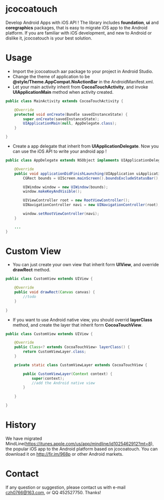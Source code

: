 # jcocoatouch
Develop Android Apps with iOS API ! The library includes **foundation**, **ui** and **coregraphics** packages, that is easy to migrate iOS app to the Android platform. If you are familiar with iOS development, and new to Android or dislike it, jcocoatouch is your best solution.

# Usage
- Import the jcocoatouch aar package to your project in Android Studio.
- Change the theme of application to be **@style/Theme.AppCompat.NoActionBar** in the AndroidManifest.xml.
- Let your main activity inherit from **CocoaTouchActivity**, and invoke **UIApplicationMain** method when activity created.
```java
public class MainActivity extends CocoaTouchActivity {

    @Override
    protected void onCreate(Bundle savedInstanceState) {
        super.onCreate(savedInstanceState);
        UIApplicationMain(null, AppDelegate.class);
    }

}
```
- Create a app delegate that inherit from **UIApplicationDelegate**. Now you can use the iOS API to write your android app !
```java
public class AppDelegate extends NSObject implements UIApplicationDelegate {

    @Override
    public void applicationDidFinishLaunching(UIApplication uiApplication) {
        CGRect bounds = UIScreen.mainScreen().boundsExcludeStatusBar();

        UIWindow window = new UIWindow(bounds);
        window.makeKeyAndVisible();

        UIViewController root = new RootViewController();
        UINavigationController navi = new UINavigationController(root);

        window.setRootViewController(navi);
    }

    ...
}
```
# Custom View
- You can just create your own view that inherit form **UIView**, and override **drawRect** method.
```java
public class CustomView extends UIView {

    @Override
    public void drawRect(Canvas canvas) {
        //todo
    }
    
}
```
- If you want to use Android native view, you should overrid **layerClass** method, and create the layer that inherit form **CocoaTouchView**.
```java
public class CustomView extends UIView {

    @Override
    public Class<? extends CocoaTouchView> layerClass() {
        return CustomViewLayer.class;
    }

    private static class CustomViewLayer extends CocoaTouchView {

        public CustomViewLayer(Context context) {
            super(context);
            //add the Android native view
        }
        
    }

}
```

# History
We have migrated MindLine(https://itunes.apple.com/us/app/mindline/id1025462912?mt=8), the popular iOS app to the Android platform based on jcocoatouch. You can download it on http://fir.im/968p or other Android markets.

# Contact
If any question or suggestion, please contact us with e-mail czh0766@163.com, or QQ 452527750. Thanks!
